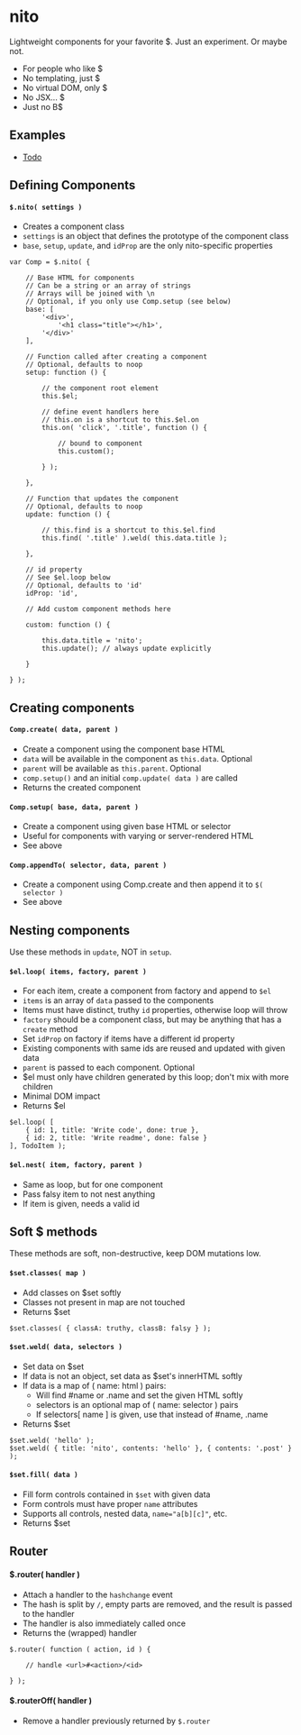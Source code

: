 # nito

Lightweight components for your favorite $. Just an experiment. Or maybe not.

- For people who like $
- No templating, just $
- No virtual DOM, only $
- No JSX... $
- Just no B$


## Examples

- [Todo](https://rawgit.com/morris/nito/master/examples/todo.html)


## Defining Components

#### `$.nito( settings )`

- Creates a component class
- `settings` is an object that defines the prototype of the component class
- `base`, `setup`, `update`, and `idProp` are the only nito-specific properties

```
var Comp = $.nito( {

	// Base HTML for components
	// Can be a string or an array of strings
	// Arrays will be joined with \n
	// Optional, if you only use Comp.setup (see below)
	base: [
		'<div>',
			'<h1 class="title"></h1>',
		'</div>'
	],

	// Function called after creating a component
	// Optional, defaults to noop
	setup: function () {

		// the component root element
		this.$el;

		// define event handlers here
		// this.on is a shortcut to this.$el.on
		this.on( 'click', '.title', function () {

			// bound to component
			this.custom();

		} );

	},

	// Function that updates the component
	// Optional, defaults to noop
	update: function () {

		// this.find is a shortcut to this.$el.find
		this.find( '.title' ).weld( this.data.title );

	},

	// id property
	// See $el.loop below
	// Optional, defaults to 'id'
	idProp: 'id',

	// Add custom component methods here

	custom: function () {

		this.data.title = 'nito';
		this.update(); // always update explicitly

	}

} );
```


## Creating components

#### `Comp.create( data, parent )`

- Create a component using the component base HTML
- `data` will be available in the component as `this.data`. Optional
- `parent` will be available as `this.parent`. Optional
- `comp.setup()` and an initial `comp.update( data )` are called
- Returns the created component

#### `Comp.setup( base, data, parent )`

- Create a component using given base HTML or selector
- Useful for components with varying or server-rendered HTML
- See above

#### `Comp.appendTo( selector, data, parent )`

- Create a component using Comp.create and then append it to `$( selector )`
- See above


## Nesting components

Use these methods in `update`, NOT in `setup`.

#### `$el.loop( items, factory, parent )`

- For each item, create a component from factory and append to `$el`
- `items` is an array of `data` passed to the components
- Items must have distinct, truthy `id` properties, otherwise loop will throw
- `factory` should be a component class, but may be anything that has a `create` method
- Set `idProp` on factory if items have a different id property
- Existing components with same ids are reused and updated with given data
- `parent` is passed to each component. Optional
- $el must only have children generated by this loop; don't mix with more children
- Minimal DOM impact
- Returns $el

```
$el.loop( [
	{ id: 1, title: 'Write code', done: true },
	{ id: 2, title: 'Write readme', done: false }
], TodoItem );
```

#### `$el.nest( item, factory, parent )`

- Same as loop, but for one component
- Pass falsy item to not nest anything
- If item is given, needs a valid id


## Soft $ methods

These methods are soft, non-destructive, keep DOM mutations low.

#### `$set.classes( map )`

- Add classes on $set softly
- Classes not present in map are not touched
- Returns $set

```
$set.classes( { classA: truthy, classB: falsy } );
```

#### `$set.weld( data, selectors )`

- Set data on $set
- If data is not an object, set data as $set's innerHTML softly
- If data is a map of ( name: html ) pairs:
	- Will find #name or .name and set the given HTML softly
	- selectors is an optional map of ( name: selector ) pairs
	- If selectors[ name ] is given, use that instead of #name, .name
- Returns $set

```
$set.weld( 'hello' );
$set.weld( { title: 'nito', contents: 'hello' }, { contents: '.post' } );
```

#### `$set.fill( data )`

- Fill form controls contained in `$set` with given data
- Form controls must have proper `name` attributes
- Supports all controls, nested data, `name="a[b][c]"`, etc.
- Returns $set


## Router

#### $.router( handler )

- Attach a handler to the `hashchange` event
- The hash is split by `/`, empty parts are removed, and the result is passed to the handler
- The handler is also immediately called once
- Returns the (wrapped) handler

```
$.router( function ( action, id ) {

	// handle <url>#<action>/<id>

} );
```

#### $.routerOff( handler )

- Remove a handler previously returned by `$.router`
